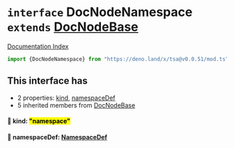# `interface` DocNodeNamespace `extends` [DocNodeBase](../private.interface.DocNodeBase/README.md)

[Documentation Index](../README.md)

```ts
import {DocNodeNamespace} from "https://deno.land/x/tsa@v0.0.51/mod.ts"
```

## This interface has

- 2 properties:
[kind](#-kind-namespace),
[namespaceDef](#-namespacedef-namespacedef)
- 5 inherited members from [DocNodeBase](../private.interface.DocNodeBase/README.md)


#### 📄 kind: <mark>"namespace"</mark>



#### 📄 namespaceDef: [NamespaceDef](../interface.NamespaceDef/README.md)



